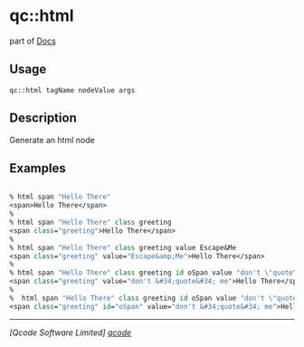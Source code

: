 qc::html
========

part of [Docs](.)

Usage
-----
`qc::html tagName nodeValue args`

Description
-----------
Generate an html node

Examples
--------
```tcl

% html span "Hello There"
<span>Hello There</span>
%
% html span "Hello There" class greeting
<span class="greeting">Hello There</span>
%
% html span "Hello There" class greeting value Escape&Me
<span class="greeting" value="Escape&amp;Me">Hello There</span>
%
% html span "Hello There" class greeting id oSpan value "don't \"quote\" me"
<span class="greeting" value="don't &#34;quote&#34; me">Hello There</span>
%
%  html span "Hello There" class greeting id oSpan value "don't \"quote\" me"
<span class="greeting" id="oSpan" value="don't &#34;quote&#34; me">Hello There</span>

```

----------------------------------
*[Qcode Software Limited] [qcode]*

[qcode]: http://www.qcode.co.uk "Qcode Software"